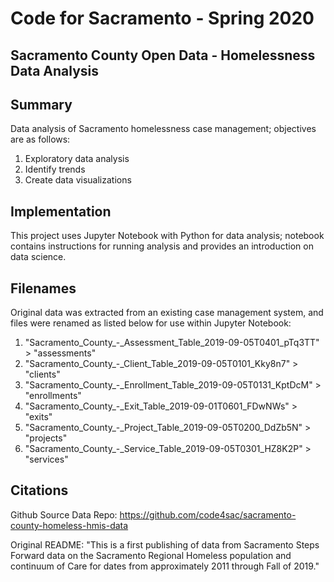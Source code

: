 # Code for Sacramento - Spring 2020

## Sacramento County Open Data - Homelessness Data Analysis

## Summary

Data analysis of Sacramento homelessness case management; objectives are as follows:

1. Exploratory data analysis
2. Identify trends
3. Create data visualizations

## Implementation
This project uses Jupyter Notebook with Python for data analysis; notebook contains
instructions for running analysis and provides an introduction on data science.

## Filenames
Original data was extracted from an existing case management system, and files were
renamed as listed below for use within Jupyter Notebook:

1. "Sacramento_County_-_Assessment_Table_2019-09-05T0401_pTq3TT" > "assessments"
2. "Sacramento_County_-_Client_Table_2019-09-05T0101_Kky8n7" > "clients"
3. "Sacramento_County_-_Enrollment_Table_2019-09-05T0131_KptDcM" > "enrollments"
4. "Sacramento_County_-_Exit_Table_2019-09-01T0601_FDwNWs" > "exits"
5. "Sacramento_County_-_Project_Table_2019-09-05T0200_DdZb5N" > "projects"
6. "Sacramento_County_-_Service_Table_2019-09-05T0301_HZ8K2P" > "services"

## Citations
Github Source Data Repo: https://github.com/code4sac/sacramento-county-homeless-hmis-data

Original README: "This is a first publishing of data from Sacramento Steps Forward data on
the Sacramento Regional Homeless population and continuum of Care for dates from
approximately 2011 through Fall of 2019."
